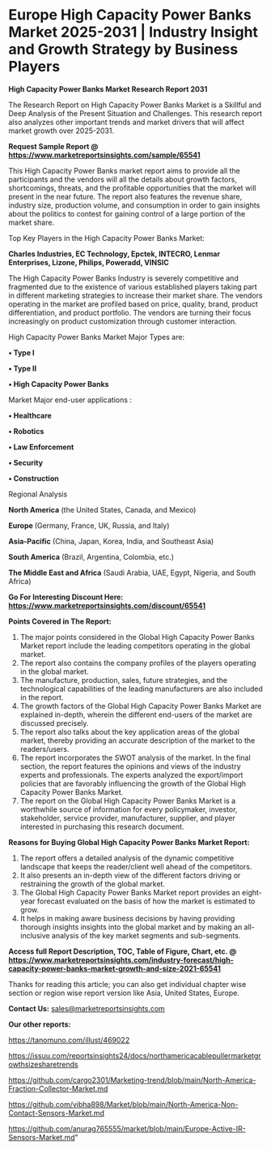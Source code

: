# Europe High Capacity Power Banks Market 2025-2031 | Industry Insight and Growth Strategy by Business Players

<strong>High Capacity Power Banks Market Research Report 2031</strong>

The Research Report on High Capacity Power Banks Market is a Skillful and Deep Analysis of the Present Situation and Challenges. This research report also analyzes other important trends and market drivers that will affect market growth over 2025-2031.

<strong>Request Sample Report @ <a href=https://www.marketreportsinsights.com/sample/65541>https://www.marketreportsinsights.com/sample/65541</a></strong>

This High Capacity Power Banks market report aims to provide all the participants and the vendors will all the details about growth factors, shortcomings, threats, and the profitable opportunities that the market will present in the near future. The report also features the revenue share, industry size, production volume, and consumption in order to gain insights about the politics to contest for gaining control of a large portion of the market share.

Top Key Players in the High Capacity Power Banks Market:

<strong>Charles Industries, EC Technology, Epctek, INTECRO, Lenmar Enterprises, Lizone, Philips, Poweradd, VINSIC</strong>

The High Capacity Power Banks Industry is severely competitive and fragmented due to the existence of various established players taking part in different marketing strategies to increase their market share. The vendors operating in the market are profiled based on price, quality, brand, product differentiation, and product portfolio. The vendors are turning their focus increasingly on product customization through customer interaction.

High Capacity Power Banks Market Major Types are:

<strong>• Type I

• Type II

• High Capacity Power Banks</strong>

Market Major end-user applications :

<strong>• Healthcare

• Robotics

• Law Enforcement

• Security

• Construction</strong>

Regional Analysis

</u><strong><b>North America</b></strong> (the United States, Canada, and Mexico)

<strong><b>Europe </b></strong>(Germany, France, UK, Russia, and Italy)

<strong><b>Asia-Pacific</b></strong> (China, Japan, Korea, India, and Southeast Asia)

<strong><b>South America</b></strong> (Brazil, Argentina, Colombia, etc.)

<strong><b>The Middle East and Africa</b></strong> (Saudi Arabia, UAE, Egypt, Nigeria, and South Africa)

<strong>Go For Interesting Discount Here: <a href=https://www.marketreportsinsights.com/discount/65541>https://www.marketreportsinsights.com/discount/65541</a></strong>

<strong>Points Covered in The Report:</strong>
<ol>
  <li>The major points considered in the Global High Capacity Power Banks Market report include the leading competitors operating in the global market.</li>
  <li>The report also contains the company profiles of the players operating in the global market.</li>
  <li>The manufacture, production, sales, future strategies, and the technological capabilities of the leading manufacturers are also included in the report.</li>
  <li>The growth factors of the Global High Capacity Power Banks Market are explained in-depth, wherein the different end-users of the market are discussed precisely.</li>
  <li>The report also talks about the key application areas of the global market, thereby providing an accurate description of the market to the readers/users.</li>
  <li>The report incorporates the SWOT analysis of the market. In the final section, the report features the opinions and views of the industry experts and professionals. The experts analyzed the export/import policies that are favorably influencing the growth of the Global High Capacity Power Banks Market.</li>
  <li>The report on the Global High Capacity Power Banks Market is a worthwhile source of information for every policymaker, investor, stakeholder, service provider, manufacturer, supplier, and player interested in purchasing this research document.</li>
</ol>
<strong>Reasons for Buying Global High Capacity Power Banks Market Report:</strong>

<ol>
  <li>The report offers a detailed analysis of the dynamic competitive landscape that keeps the reader/client well ahead of the competitors.</li>
  <li>It also presents an in-depth view of the different factors driving or restraining the growth of the global market.</li>
  <li>The Global High Capacity Power Banks Market report provides an eight-year forecast evaluated on the basis of how the market is estimated to grow.</li>
  <li>It helps in making aware business decisions by having providing thorough insights insights into the global market and by making an all-inclusive analysis of the key market segments and sub-segments.</li>
</ol>
<strong>Access full Report Description, TOC, Table of Figure, Chart, etc. @ <a href=https://www.marketreportsinsights.com/industry-forecast/high-capacity-power-banks-market-growth-and-size-2021-65541>https://www.marketreportsinsights.com/industry-forecast/high-capacity-power-banks-market-growth-and-size-2021-65541</a></strong>


Thanks for reading this article; you can also get individual chapter wise section or region wise report version like Asia, United States, Europe.

<strong>Contact Us:</strong>
sales@marketreportsinsights.com

<strong>Our other reports:</strong>

<a href=https://tanomuno.com/illust/469022>https://tanomuno.com/illust/469022</a>

<a href=https://issuu.com/reportsinsights24/docs/northamericacablepullermarketgrowthsizesharetrends>https://issuu.com/reportsinsights24/docs/northamericacablepullermarketgrowthsizesharetrends</a>

<a href=https://github.com/cargo2301/Marketing-trend/blob/main/North-America-Fraction-Collector-Market.md>https://github.com/cargo2301/Marketing-trend/blob/main/North-America-Fraction-Collector-Market.md</a>

<a href=https://github.com/vibha898/Market/blob/main/North-America-Non-Contact-Sensors-Market.md>https://github.com/vibha898/Market/blob/main/North-America-Non-Contact-Sensors-Market.md</a>

<a href=https://github.com/anurag765555/market/blob/main/Europe-Active-IR-Sensors-Market.md>https://github.com/anurag765555/market/blob/main/Europe-Active-IR-Sensors-Market.md</a>"
